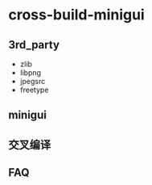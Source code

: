 # cross-build-minigui

## 3rd_party

* zlib
* libpng
* jpegsrc
* freetype

## minigui




## 交叉编译


## FAQ




